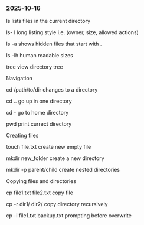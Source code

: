 ### 2025-10-16
ls
lists files in the current directory

ls- l
long listing style i.e. (owner, size, allowed actions)

ls -a
 shows hidden files that start with .

ls -lh
 human readable sizes

tree
view directory tree

Navigation

cd /path/to/dir changes to a directory

cd .. go up in one directory

cd - go to home directory

pwd print currect directory

Creating files

touch file.txt create new empty file

mkdir new_folder create a new directory

mkdir -p parent/child create nested directories

Copying files and directories

cp file1.txt file2.txt copy file

cp -r dir1/ dir2/ copy directory recursively

cp -i file1.txt backup.txt prompting before overwrite

